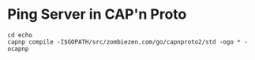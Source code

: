 # Ping Server in CAP'n Proto


```ignorelang
cd echo
capnp compile -I$GOPATH/src/zombiezen.com/go/capnproto2/std -ogo * -ocapnp
```